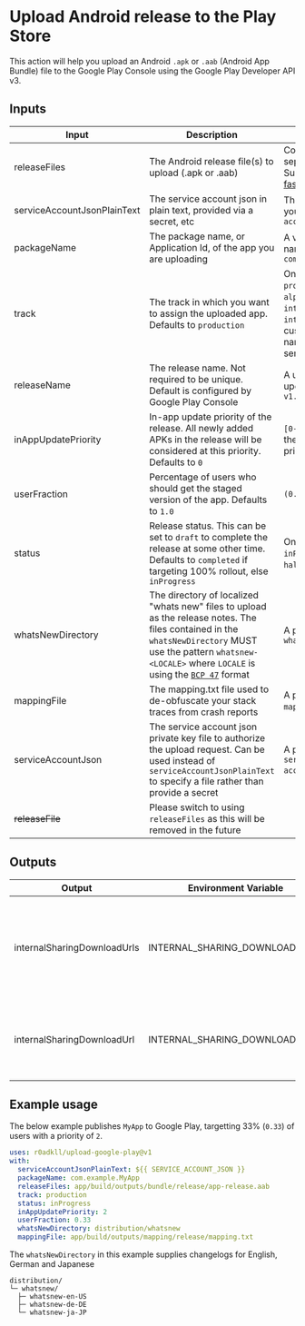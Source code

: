 # Upload Android release to the Play Store

This action will help you upload an Android `.apk` or `.aab` (Android App Bundle) file to the Google Play Console using the Google Play Developer API v3.

## Inputs

| Input | Description | Value | Required |
| --- | --- | --- | --- |
| releaseFiles | The Android release file(s) to upload (.apk or .aab) | Comma-separated paths. Supports glob via [fast-glob](https://github.com/mrmlnc/fast-glob) | true |
| serviceAccountJsonPlainText | The service account json in plain text, provided via a secret, etc | The contents of your `service-account.json` | true (or serviceAccountJson) |
| packageName | The package name, or Application Id, of the app you are uploading | A valid package name, e.g. `com.example.myapp` | true |
| track | The track in which you want to assign the uploaded app. Defaults to `production` | One of `production`, `beta`, `alpha`, `internalsharing`, `internal`, or a custom track name (case sensitive) | true |
| releaseName | The release name. Not required to be unique. Default is configured by Google Play Console | A user-friendly update name, e.g. `v1.0.0` | false |
| inAppUpdatePriority | In-app update priority of the release. All newly added APKs in the release will be considered at this priority. Defaults to `0` | `[0-5]`, where `5` is the highest priority | false |
| userFraction | Percentage of users who should get the staged version of the app. Defaults to `1.0` | `(0.0-1.0)` | false |
| status | Release status. This can be set to `draft` to complete the release at some other time. Defaults to `completed` if targeting 100% rollout, else `inProgress` | One of `completed`, `inProgress`, `halted`, `draft` | false |
| whatsNewDirectory | The directory of localized "whats new" files to upload as the release notes. The files contained in the `whatsNewDirectory` MUST use the pattern `whatsnew-<LOCALE>` where `LOCALE` is using the [`BCP 47`](https://tools.ietf.org/html/bcp47) format | A path to a valid `whatsNewDirectory` | false |
| mappingFile | The mapping.txt file used to de-obfuscate your stack traces from crash reports | A path to a valid `mapping.txt` file | false |
| serviceAccountJson | The service account json private key file to authorize the upload request. Can be used instead of `serviceAccountJsonPlainText` to specify a file rather than provide a secret | A path to a valid `service-account.json` file | true (or serviceAccountJsonPlainText) |
| ~~releaseFile~~ | Please switch to using `releaseFiles` as this will be removed in the future | | false |

## Outputs

| Output | Environment Variable | Description |
| --- | --- | --- |
| internalSharingDownloadUrls | INTERNAL_SHARING_DOWNLOAD_URLS | A JSON list containing the download urls for every release file uploaded using the `internalsharing` track |
| internalSharingDownloadUrl | INTERNAL_SHARING_DOWNLOAD_URL | The download url for the last release file uploaded using the `internalsharing` track |

## Example usage

The below example publishes `MyApp` to Google Play, targetting 33% (`0.33`) of users with a priority of `2`.

```yaml
uses: r0adkll/upload-google-play@v1
with:
  serviceAccountJsonPlainText: ${{ SERVICE_ACCOUNT_JSON }}
  packageName: com.example.MyApp
  releaseFiles: app/build/outputs/bundle/release/app-release.aab
  track: production
  status: inProgress
  inAppUpdatePriority: 2
  userFraction: 0.33
  whatsNewDirectory: distribution/whatsnew
  mappingFile: app/build/outputs/mapping/release/mapping.txt
```

The `whatsNewDirectory` in this example supplies changelogs for English, German and Japanese

```
distribution/
└─ whatsnew/
  ├─ whatsnew-en-US
  ├─ whatsnew-de-DE
  └─ whatsnew-ja-JP
```
